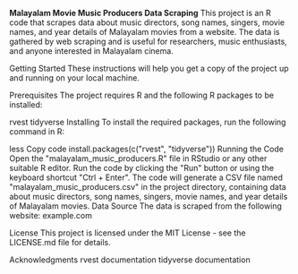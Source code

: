 **Malayalam Movie Music Producers Data Scraping**
This project is an R code that scrapes data about music directors, song names, singers, movie names, and year details of Malayalam movies from a website. The data is gathered by web scraping and is useful for researchers, music enthusiasts, and anyone interested in Malayalam cinema.

Getting Started
These instructions will help you get a copy of the project up and running on your local machine.

Prerequisites
The project requires R and the following R packages to be installed:

rvest
tidyverse
Installing
To install the required packages, run the following command in R:

less
Copy code
install.packages(c("rvest", "tidyverse"))
Running the Code
Open the "malayalam_music_producers.R" file in RStudio or any other suitable R editor.
Run the code by clicking the "Run" button or using the keyboard shortcut "Ctrl + Enter".
The code will generate a CSV file named "malayalam_music_producers.csv" in the project directory, containing data about music directors, song names, singers, movie names, and year details of Malayalam movies.
Data Source
The data is scraped from the following website: example.com

License
This project is licensed under the MIT License - see the LICENSE.md file for details.

Acknowledgments
rvest documentation
tidyverse documentation
